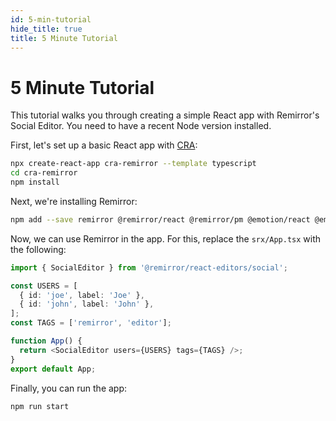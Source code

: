 ```yaml
---
id: 5-min-tutorial
hide_title: true
title: 5 Minute Tutorial
---
```


# 5 Minute Tutorial

This tutorial walks you through creating a simple React app with Remirror's Social Editor. You need to have a recent Node version installed.

First, let's set up a basic React app with [CRA](https://reactjs.org/docs/create-a-new-react-app.html):

```bash type=installation
npx create-react-app cra-remirror --template typescript
cd cra-remirror
npm install
```

Next, we're installing Remirror:

```bash
npm add --save remirror @remirror/react @remirror/pm @emotion/react @emotion/styled @remirror/react-editors
```

Now, we can use Remirror in the app. For this, replace the `srx/App.tsx` with the following:

```typescript
import { SocialEditor } from '@remirror/react-editors/social';

const USERS = [
  { id: 'joe', label: 'Joe' },
  { id: 'john', label: 'John' },
];
const TAGS = ['remirror', 'editor'];

function App() {
  return <SocialEditor users={USERS} tags={TAGS} />;
}
export default App;
```

Finally, you can run the app:

```bash
npm run start
```
